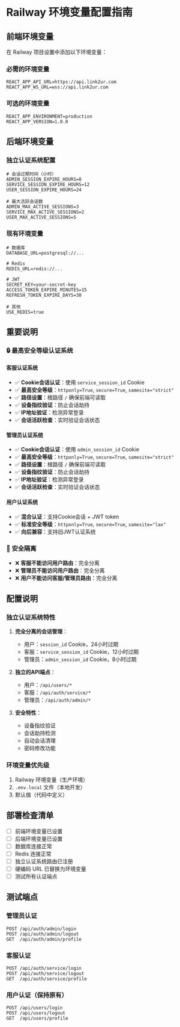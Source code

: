 # Railway 环境变量配置指南

## 前端环境变量

在 Railway 项目设置中添加以下环境变量：

### 必需的环境变量
```
REACT_APP_API_URL=https://api.link2ur.com
REACT_APP_WS_URL=wss://api.link2ur.com
```

### 可选的环境变量
```
REACT_APP_ENVIRONMENT=production
REACT_APP_VERSION=1.0.0
```

## 后端环境变量

### 独立认证系统配置
```
# 会话过期时间（小时）
ADMIN_SESSION_EXPIRE_HOURS=8
SERVICE_SESSION_EXPIRE_HOURS=12
USER_SESSION_EXPIRE_HOURS=24

# 最大活跃会话数
ADMIN_MAX_ACTIVE_SESSIONS=3
SERVICE_MAX_ACTIVE_SESSIONS=2
USER_MAX_ACTIVE_SESSIONS=5
```

### 现有环境变量
```
# 数据库
DATABASE_URL=postgresql://...

# Redis
REDIS_URL=redis://...

# JWT
SECRET_KEY=your-secret-key
ACCESS_TOKEN_EXPIRE_MINUTES=15
REFRESH_TOKEN_EXPIRE_DAYS=30

# 其他
USE_REDIS=true
```

## 重要说明

### 🔒 **最高安全等级认证系统**

#### 客服认证系统
- ✅ **Cookie会话认证**：使用 `service_session_id` Cookie
- ✅ **最高安全等级**：`httponly=True`, `secure=True`, `samesite="strict"`
- ✅ **路径设置**：根路径 `/` 确保前端可读取
- ✅ **设备指纹验证**：防止会话劫持
- ✅ **IP地址验证**：检测异常登录
- ✅ **会话活跃检查**：实时验证会话状态

#### 管理员认证系统
- ✅ **Cookie会话认证**：使用 `admin_session_id` Cookie
- ✅ **最高安全等级**：`httponly=True`, `secure=True`, `samesite="strict"`
- ✅ **路径设置**：根路径 `/` 确保前端可读取
- ✅ **设备指纹验证**：防止会话劫持
- ✅ **IP地址验证**：检测异常登录
- ✅ **会话活跃检查**：实时验证会话状态

#### 用户认证系统
- ✅ **混合认证**：支持Cookie会话 + JWT token
- ✅ **标准安全等级**：`httponly=True`, `secure=True`, `samesite="lax"`
- ✅ **向后兼容**：支持旧JWT认证系统

### 🚫 **安全隔离**
- ❌ **客服不能访问用户路由**：完全分离
- ❌ **管理员不能访问用户路由**：完全分离
- ❌ **用户不能访问客服/管理员路由**：完全分离

## 配置说明

### 独立认证系统特性
1. **完全分离的会话管理**：
   - 用户：`session_id` Cookie，24小时过期
   - 客服：`service_session_id` Cookie，12小时过期
   - 管理员：`admin_session_id` Cookie，8小时过期

2. **独立的API端点**：
   - 用户：`/api/users/*`
   - 客服：`/api/auth/service/*`
   - 管理员：`/api/auth/admin/*`

3. **安全特性**：
   - 设备指纹验证
   - 会话劫持检测
   - 自动会话清理
   - 密码修改功能

### 环境变量优先级
1. Railway 环境变量（生产环境）
2. `.env.local` 文件（本地开发）
3. 默认值（代码中定义）

## 部署检查清单

- [ ] 前端环境变量已设置
- [ ] 后端环境变量已设置
- [ ] 数据库连接正常
- [ ] Redis 连接正常
- [ ] 独立认证系统路由已注册
- [ ] 硬编码 URL 已替换为环境变量
- [ ] 测试所有认证端点

## 测试端点

### 管理员认证
```
POST /api/auth/admin/login
POST /api/auth/admin/logout
GET  /api/auth/admin/profile
```

### 客服认证
```
POST /api/auth/service/login
POST /api/auth/service/logout
GET  /api/auth/service/profile
```

### 用户认证（保持原有）
```
POST /api/users/login
POST /api/users/logout
GET  /api/users/profile
```
